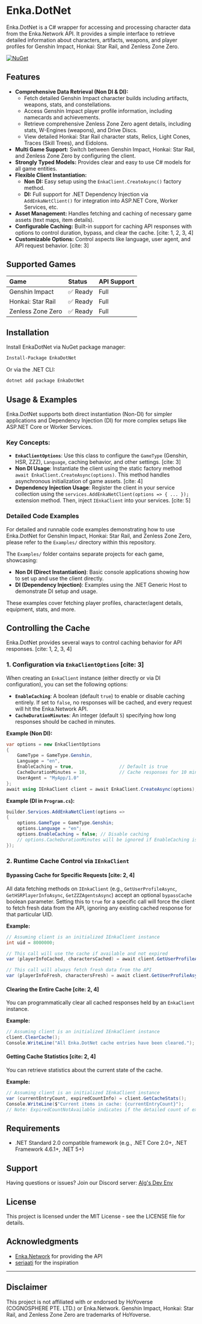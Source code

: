 ﻿# Enka.DotNet

Enka.DotNet is a C# wrapper for accessing and processing character data from the Enka.Network API. It provides a simple interface to retrieve detailed information about characters, artifacts, weapons, and player profiles for Genshin Impact, Honkai: Star Rail, and Zenless Zone Zero.

[![NuGet](https://img.shields.io/nuget/v/EnkaDotNet.svg)](https://www.nuget.org/packages/EnkaDotNet/)

## Features

  * **Comprehensive Data Retrieval (Non DI & DI):**
      * Fetch detailed Genshin Impact character builds including artifacts, weapons, stats, and constellations.
      * Access Genshin Impact player profile information, including namecards and achievements.
      * Retrieve comprehensive Zenless Zone Zero agent details, including stats, W-Engines (weapons), and Drive Discs.
      * View detailed Honkai: Star Rail character stats, Relics, Light Cones, Traces (Skill Trees), and Eidolons.
  * **Multi Game Support:** Switch between Genshin Impact, Honkai: Star Rail, and Zenless Zone Zero by configuring the client.
  * **Strongly Typed Models:** Provides clear and easy to use C# models for all game entities.
  * **Flexible Client Instantiation:**
      * **Non DI:** Easy setup using the `EnkaClient.CreateAsync()` factory method.
      * **DI:** Full support for .NET Dependency Injection via `AddEnkaNetClient()` for integration into ASP.NET Core, Worker Services, etc.
  * **Asset Management:** Handles fetching and caching of necessary game assets (text maps, item details).
  * **Configurable Caching:** Built-in support for caching API responses with options to control duration, bypass, and clear the cache. [cite: 1, 2, 3, 4]
  * **Customizable Options:** Control aspects like language, user agent, and API request behavior. [cite: 3]

## Supported Games

| Game                | Status   | API Support |
| :------------------ | :------- | :---------- |
| Genshin Impact      | ✅ Ready | Full        |
| Honkai: Star Rail   | ✅ Ready | Full        |
| Zenless Zone Zero   | ✅ Ready | Full        |

## Installation

Install EnkaDotNet via NuGet package manager:

```bash
Install-Package EnkaDotNet
```

Or via the .NET CLI:

```bash
dotnet add package EnkaDotNet
```

## Usage & Examples

Enka.DotNet supports both direct instantiation (Non-DI) for simpler applications and Dependency Injection (DI) for more complex setups like ASP.NET Core or Worker Services.

### Key Concepts:

  * **`EnkaClientOptions`**: Use this class to configure the `GameType` (Genshin, HSR, ZZZ), `Language`, caching behavior, and other settings. [cite: 3]
  * **Non DI Usage**: Instantiate the client using the static factory method `await EnkaClient.CreateAsync(options)`. This method handles asynchronous initialization of game assets. [cite: 4]
  * **Dependency Injection Usage**: Register the client in your service collection using the `services.AddEnkaNetClient(options => { ... });` extension method. Then, inject `IEnkaClient` into your services. [cite: 5]

### Detailed Code Examples

For detailed and runnable code examples demonstrating how to use Enka.DotNet for Genshin Impact, Honkai: Star Rail, and Zenless Zone Zero, please refer to the `Examples/` directory within this repository.

The `Examples/` folder contains separate projects for each game, showcasing:

  * **Non DI (Direct Instantiation)**: Basic console applications showing how to set up and use the client directly.
  * **DI (Dependency Injection)**: Examples using the .NET Generic Host to demonstrate DI setup and usage.

These examples cover fetching player profiles, character/agent details, equipment, stats, and more.

## Controlling the Cache

Enka.DotNet provides several ways to control caching behavior for API responses. [cite: 1, 2, 3, 4]

### 1\. Configuration via `EnkaClientOptions` [cite: 3]

When creating an `EnkaClient` instance (either directly or via DI configuration), you can set the following options:

  * **`EnableCaching`**: A boolean (default `true`) to enable or disable caching entirely. If set to `false`, no responses will be cached, and every request will hit the Enka.Network API.
  * **`CacheDurationMinutes`**: An integer (default `5`) specifying how long responses should be cached in minutes.

**Example (Non DI):**

```csharp
var options = new EnkaClientOptions
{
    GameType = GameType.Genshin,
    Language = "en",
    EnableCaching = true,                 // Default is true
    CacheDurationMinutes = 10,            // Cache responses for 10 minutes
    UserAgent = "MyApp/1.0"
};
await using IEnkaClient client = await EnkaClient.CreateAsync(options);
```

**Example (DI in `Program.cs`):**

```csharp
builder.Services.AddEnkaNetClient(options =>
{
    options.GameType = GameType.Genshin;
    options.Language = "en";
    options.EnableCaching = false; // Disable caching
    // options.CacheDurationMinutes will be ignored if EnableCaching is false
});
```

### 2\. Runtime Cache Control via `IEnkaClient`

#### Bypassing Cache for Specific Requests [cite: 2, 4]

All data fetching methods on `IEnkaClient` (e.g., `GetUserProfileAsync`, `GetHSRPlayerInfoAsync`, `GetZZZAgentsAsync`) accept an optional `bypassCache` boolean parameter. Setting this to `true` for a specific call will force the client to fetch fresh data from the API, ignoring any existing cached response for that particular UID.

**Example:**

```csharp
// Assuming client is an initialized IEnkaClient instance
int uid = 8000000;

// This call will use the cache if available and not expired
var (playerInfoCached, charactersCached) = await client.GetUserProfileAsync(uid);

// This call will always fetch fresh data from the API
var (playerInfoFresh, charactersFresh) = await client.GetUserProfileAsync(uid, bypassCache: true);
```

#### Clearing the Entire Cache [cite: 2, 4]

You can programmatically clear all cached responses held by an `EnkaClient` instance.

**Example:**

```csharp
// Assuming client is an initialized IEnkaClient instance
client.ClearCache();
Console.WriteLine("All Enka.DotNet cache entries have been cleared.");
```

#### Getting Cache Statistics [cite: 2, 4]

You can retrieve statistics about the current state of the cache.

**Example:**

```csharp
// Assuming client is an initialized IEnkaClient instance
var (currentEntryCount, expiredCountInfo) = client.GetCacheStats();
Console.WriteLine($"Current items in cache: {currentEntryCount}");
// Note: ExpiredCountNotAvailable indicates if the detailed count of expired items (before they arecompacted) is available.
```

## Requirements

  * .NET Standard 2.0 compatible framework (e.g., .NET Core 2.0+, .NET Framework 4.6.1+, .NET 5+)

## Support

Having questions or issues? Join our Discord server: [Alg's Dev Env](https://discord.gg/d4UgxagmwF)

## License

This project is licensed under the MIT License - see the LICENSE file for details.

## Acknowledgments

  * [Enka.Network](https://enka.network/) for providing the API
  * [seriaati](https://github.com/seriaati) for the inspiration

-----

## Disclaimer

This project is not affiliated with or endorsed by HoYoverse (COGNOSPHERE PTE. LTD.) or Enka.Network. Genshin Impact, Honkai: Star Rail, and Zenless Zone Zero are trademarks of HoYoverse.